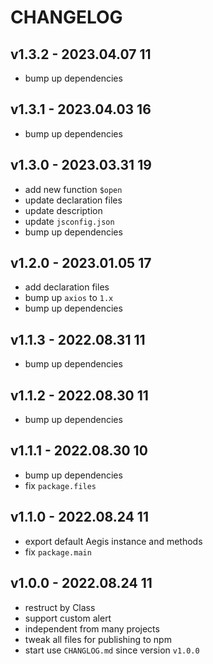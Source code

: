 # CHANGELOG

## v1.3.2 - 2023.04.07 11
* bump up dependencies


## v1.3.1 - 2023.04.03 16
* bump up dependencies


## v1.3.0 - 2023.03.31 19
* add new function `$open`
* update declaration files
* update description
* update `jsconfig.json`
* bump up dependencies


## v1.2.0 - 2023.01.05 17
* add declaration files
* bump up `axios` to `1.x`
* bump up dependencies


## v1.1.3 - 2022.08.31 11
* bump up dependencies


## v1.1.2 - 2022.08.30 11
* bump up dependencies


## v1.1.1 - 2022.08.30 10
* bump up dependencies
* fix `package.files`


## v1.1.0 - 2022.08.24 11
* export default Aegis instance and methods
* fix `package.main`


## v1.0.0 - 2022.08.24 11
* restruct by Class
* support custom alert
* independent from many projects
* tweak all files for publishing to npm
* start use `CHANGLOG.md` since version `v1.0.0`

